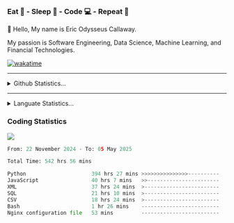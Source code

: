 <h3>Eat 🍴 - Sleep 🛌 - Code 💻 - Repeat 🔁</h3>

👋 Hello, My name is Eric Odysseus Callaway.

My passion is Software Engineering, Data Science, Machine Learning, and Financial Technologies.

[![wakatime](https://wakatime.com/badge/user/6717695f-6a13-47e3-aa16-c813e12c0985.svg)](https://wakatime.com/@6717695f-6a13-47e3-aa16-c813e12c0985)
<hr>
<details>
  <summary>
    Github Statistics...
  </summary>
    <p align="center">
      <img src="https://github-readme-stats.vercel.app/api?username=EricCallaway&show_icons=true"/>
    </p>
</details>
</hr>

<hr>
<details>
  <summary>
    Languate Statistics...
  </summary>
    <p align="center">
      <img src="https://wakatime.com/share/@Odysseus/6fc7c863-6fba-4e57-a6af-ed1f2fa8d560.svg"/>
    </p>
</details>
</hr>


<h3>Coding Statistics</h3>
<img src="https://wakatime.com/share/@Odysseus/5e02c832-9cc5-49a3-8f4c-bd2647d78fca.svg"/>
<!--START_SECTION:waka-->

```python
From: 22 November 2024 - To: 05 May 2025

Total Time: 542 hrs 56 mins

Python                     394 hrs 27 mins >>>>>>>>>>>>>>>----------   60.50 %
JavaScript                 40 hrs 7 mins   >>-----------------------   06.15 %
XML                        37 hrs 24 mins  >------------------------   05.74 %
SQL                        21 hrs 10 mins  >------------------------   03.25 %
CSV                        18 hrs 24 mins  >------------------------   02.82 %
Bash                       1 hr 26 mins    -------------------------   00.22 %
Nginx configuration file   53 mins         -------------------------   00.14 %
```

<!--END_SECTION:waka-->
